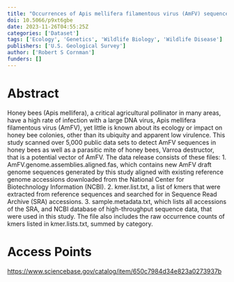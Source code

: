 ```yaml
---
title: "Occurrences of Apis mellifera filamentous virus (AmFV) sequences in public accessions of Apis mellifera and Varroa destructor"
doi: 10.5066/p9xt6gbe
date: 2023-11-26T04:55:25Z
categories: ['Dataset']
tags: ['Ecology', 'Genetics', 'Wildlife Biology', 'Wildlife Disease']
publishers: ['U.S. Geological Survey']
author: ['Robert S Cornman']
funders: []
---
```


# Abstract
Honey bees (Apis mellifera), a critical agricultural pollinator in many areas, have a high rate of infection with a large DNA virus, Apis mellifera filamentous virus (AmFV), yet little is known about its ecology or impact on honey bee colonies, other than its ubiquity and apparent low virulence. This study scanned over 5,000 public data sets to detect AmFV sequences in honey bees as well as a parasitic mite of honey bees, Varroa destructor, that is a potential vector of AmFV. The data release consists of these files: 1. AmFV.genome.assemblies.aligned.fas, which contains new AmFV draft genome sequences generated by this study aligned with existing reference genome accessions downloaded from the National Center for Biotechnology Information (NCBI). 2. kmer.list.txt, a list of kmers that were extracted from reference sequences and searched for in Sequence Read Archive (SRA) accessions. 3. sample.metadata.txt, which lists all accessions of the SRA, and NCBI database of high-throughput sequence data, that were used in this study. The file also includes the raw occurrence counts of kmers listed in kmer.lists.txt, summed by category.

# Access Points
https://www.sciencebase.gov/catalog/item/650c7984d34e823a0273937b